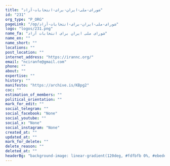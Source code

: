 ```yaml
---
title: "شورای-ملی-ایران-برای-انتخابات-آزاد"
id: "231"
org_type: "P_ORG"
pageLink: "/op/شورای-ملی-ایران-برای-انتخابات-آزاد"
logo: "logos/231.png"
name_fa: "شورای ملی ایران برای انتخابات آزاد"
name_en: ""
name_short: ""
locations: ""
post_location: ""
internet_address: "https://irannc.org/"
email: "nciranfe@gmail.com"
phone: ""
about: ""
expertise: ""
history: ""
manifesto: "https://archive.is/KBpg2"
coc: ""
estimation_of_members: ""
political_orientation: ""
mark_for_edit: ""
social_telegram: ""
social_facebook: "None"
social_youtube: ""
social_x: "None"
social_instagram: "None"
created_at: ""
updated_at: ""
mark_for_delete: ""
delete_reason: ""
deleted_at: ""
headerBg: "background-image: linear-gradient(120deg, #fdfbfb 0%, #ebedee 100%);"
---
```

